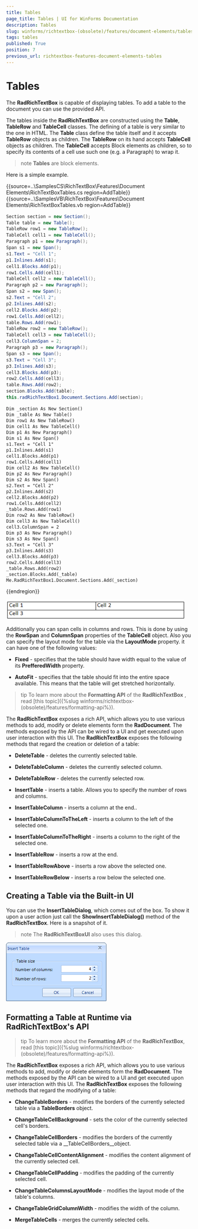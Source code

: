 ```yaml
---
title: Tables
page_title: Tables | UI for WinForms Documentation
description: Tables
slug: winforms/richtextbox-(obsolete)/features/document-elements/tables
tags: tables
published: True
position: 7
previous_url: richtextbox-features-document-elements-tables
---
```


# Tables

The __RadRichTextBox__ is capable of displaying tables. To add a table to the document you can use the provided API.

The tables inside the __RadRichTextBox__ are constructed using the __Table__, __TableRow__ and __TableCell__ classes. The defining of a table is very similar to the one in HTML. The __Table__ class define the table itself and it accepts __TableRow__ objects as children. The __TableRow__ on its hand accepts __TableCell__ objects as children. The __TableCell__ accepts Block elements as children, so to specify its contents of a cell use such one (e.g. a Paragraph) to wrap it.

>note  __Tables__ are block elements.
>

Here is a simple example.

{{source=..\SamplesCS\RichTextBox\Features\Document Elements\RichTextBoxTables.cs region=AddTable}} 
{{source=..\SamplesVB\RichTextBox\Features\Document Elements\RichTextBoxTables.vb region=AddTable}} 

````C#
Section section = new Section();
Table table = new Table();
TableRow row1 = new TableRow();
TableCell cell1 = new TableCell();
Paragraph p1 = new Paragraph();
Span s1 = new Span();
s1.Text = "Cell 1";
p1.Inlines.Add(s1);
cell1.Blocks.Add(p1);
row1.Cells.Add(cell1);
TableCell cell2 = new TableCell();
Paragraph p2 = new Paragraph();
Span s2 = new Span();
s2.Text = "Cell 2";
p2.Inlines.Add(s2);
cell2.Blocks.Add(p2);
row1.Cells.Add(cell2);
table.Rows.Add(row1);
TableRow row2 = new TableRow();
TableCell cell3 = new TableCell();
cell3.ColumnSpan = 2;
Paragraph p3 = new Paragraph();
Span s3 = new Span();
s3.Text = "Cell 3";
p3.Inlines.Add(s3);
cell3.Blocks.Add(p3);
row2.Cells.Add(cell3);
table.Rows.Add(row2);
section.Blocks.Add(table);
this.radRichTextBox1.Document.Sections.Add(section);

````
````VB.NET
Dim _section As New Section()
Dim _table As New Table()
Dim row1 As New TableRow()
Dim cell1 As New TableCell()
Dim p1 As New Paragraph()
Dim s1 As New Span()
s1.Text = "Cell 1"
p1.Inlines.Add(s1)
cell1.Blocks.Add(p1)
row1.Cells.Add(cell1)
Dim cell2 As New TableCell()
Dim p2 As New Paragraph()
Dim s2 As New Span()
s2.Text = "Cell 2"
p2.Inlines.Add(s2)
cell2.Blocks.Add(p2)
row1.Cells.Add(cell2)
_table.Rows.Add(row1)
Dim row2 As New TableRow()
Dim cell3 As New TableCell()
cell3.ColumnSpan = 2
Dim p3 As New Paragraph()
Dim s3 As New Span()
s3.Text = "Cell 3"
p3.Inlines.Add(s3)
cell3.Blocks.Add(p3)
row2.Cells.Add(cell3)
_table.Rows.Add(row2)
_section.Blocks.Add(_table)
Me.RadRichTextBox1.Document.Sections.Add(_section)

````

{{endregion}}

![richtextbox-features-document-elements-tables 001](images/richtextbox-features-document-elements-tables001.png)

Additionally you can span cells in columns and rows. This is done by using the __RowSpan__ and __ColumnSpan__ properties of the __TableCell__ object. Also you can specify the layout mode for the table via the __LayoutMode__ property. it can have one of the following values:

* __Fixed__ - specifies that the table should have width equal to the value of its __PrefferedWidth__ property.

* __AutoFit__ - specifies that the table should fit into the entire space available. This means that the table will get stretched horizontally.

>tip To learn more about the  __Formatting API__  of the  __RadRichTextBox__ , read [this topic]({%slug winforms/richtextbox-(obsolete)/features/formatting-api%}).

The __RadRichTextBox__ exposes a rich API, which allows you to use various methods to add, modify or delete elements form the __RadDocument__. The methods exposed by the API can be wired to a UI and get executed upon user interaction with this UI. The __RadRichTextBox__ exposes the following methods that regard the creation or deletion of a table:

* __DeleteTable__ - deletes the currently selected table.

* __DeleteTableColumn__ - deletes the currently selected column.

* __DeleteTableRow__ - deletes the currently selected row.

* __InsertTable__ - inserts a table. Allows you to specify the number of rows and columns.

* __InsertTableColumn__ -  inserts a column at the end..

* __InsertTableColumnToTheLeft__ -  inserts a column to the left of the selected one.

* __InsertTableColumnToTheRight__ - inserts a column to the right of the selected one.

* __InsertTableRow__ - inserts a row at the end.

* __InsertTableRowAbove__ - inserts a row above the selected one.

* __InsertTableRowBelow__ - inserts a row below the selected one.

## Creating a Table via the Built-in UI

You can use the __InsertTableDialog__, which comes out of the box. To show it upon a user action just call the __ShowInsertTableDialog()__ method of the __RadRichTextBox__. Here is a snapshot of it.

>note The __RadRichTextBoxUI__ also uses this dialog.
>

![richtextbox-features-document-elements-tables 002](images/richtextbox-features-document-elements-tables002.png)

## Formatting a Table at Runtime via RadRichTextBox's API

>tip To learn more about the  __Formatting API__  of the  __RadRichTextBox__, read [this topic]({%slug winforms/richtextbox-(obsolete)/features/formatting-api%}).


The __RadRichTextBox__ exposes a rich API, which allows you to use various methods to add, modify or delete elements form the __RadDocument__. The methods exposed by the API can be wired to a UI and get executed upon user interaction with this UI. The __RadRichTextBox__ exposes the following methods that regard the modifying of a table:

* __ChangeTableBorders__ - modifies the borders of the currently selected table via a __TableBorders__ object.

* __ChangeTableCellBackground__ - sets the color of the currently selected cell's borders.

* __ChangeTableCellBorders__ - modifies the borders of the currently selected table via a __TableCellBorders__object.

* __ChangeTableCellContentAlignment__ - modifies the content alignment of the currently selected cell.

* __ChangeTableCellPadding__ -  modifies the padding of the currently selected cell.

* __ChangeTableColumnsLayoutMode__ -  modifies the layout mode of the table's columns.

* __ChangeTableGridColumnWidth__ - modifies the width of the column.

* __MergeTableCells__ - merges the currently selected cells.